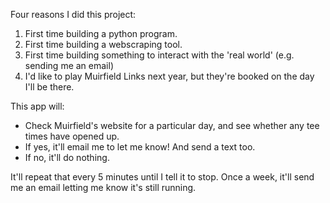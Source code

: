 Four reasons I did this project:
1. First time building a python program.
2. First time building a webscraping tool.
3. First time building something to interact with the 'real world' (e.g. sending me an email)
4. I'd like to play Muirfield Links next year, but they're booked on the day I'll be there.

This app will:
- Check Muirfield's website for a particular day, and see whether any tee times have opened up.
- If yes, it'll email me to let me know! And send a text too.
- If no, it'll do nothing.

It'll repeat that every 5 minutes until I tell it to stop.
Once a week, it'll send me an email letting me know it's still running.
